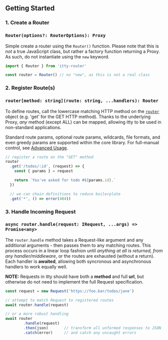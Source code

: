 <script>
  import SEO from '~/components/SEO.svelte'
</script>

<!-- MARKUP -->
<SEO
  title="itty-router"
  subtitle="Getting Started"
  description="How to quickly get up and running using itty-router to create an API."
  />

## Getting Started

### 1. Create a Router
### `Router(options?: RouterOptions): Proxy`

Simple create a router using the `Router()` function.  Please note that this is *not* a true JavaScript class, but rather a factory function returning a Proxy. As such, do not instantiate using the `new` keyword.
```js
import { Router } from 'itty-router'

const router = Router() // no "new", as this is not a real class
```

### 2. Register Route(s)
### `router[method: string](route: string, ...handlers): Router`

To define routes, call the lowercase matching HTTP method on the [`router`](./api#Router) object (e.g. 'get' for the GET HTTP method).  Thanks to the underlying Proxy, *any* method (except ALL) can be mapped, allowing itty to be used in non-standard applications.

Standard route params, optional route params, wildcards, file formats, and even greedy params are supported within the core library.  For full-manual control, see [Advanced Usage](/itty-router/custom-regex).

```js
// register a route on the "GET" method
router
  .get('/todos/:id', (request) => {
    const { params } = request

    return `You've asked for todo #${params.id}.`
  })

  // we can chain definitions to reduce boilerplate
  .get('*', () => error(404))
```

### 3. Handle Incoming Request
### `async router.handle(request: IRequest, ...args) => Promise<any>`
The `router.handle` method takes a Request-like argument and any additional arguments - then passes them to any matching routes.  This process occurs in a linear loop fashion until *anything at all is returned, from any handler/middleware*, or the routes are exhausted (without a return).  Each handler is **awaited**, allowing both syncronous and asynchronous handlers to work equally well.

**NOTE:** Requests in itty should have both a **method** and full **url**, but otherwise do not need to implement the full Request specification.

```js
const request = new Request('https://foo.bar/todos/jane')

// attempt to match Request to registered routes
await router.handle(request)

// or a more robust handling
await router
        .handle(request)
        .then(json)       // transform all unformed responses to JSON
        .catch(error)     // and catch any uncaught errors
```
